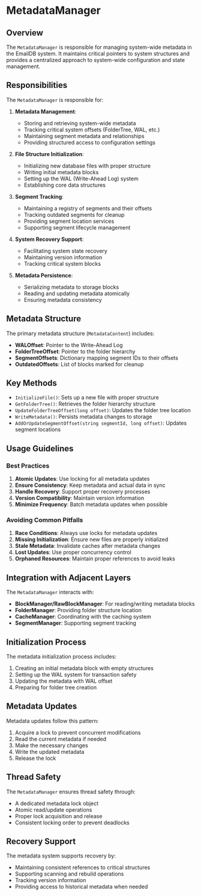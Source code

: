 # MetadataManager

## Overview

The `MetadataManager` is responsible for managing system-wide metadata in the EmailDB system. It maintains critical pointers to system structures and provides a centralized approach to system-wide configuration and state management.

## Responsibilities

The `MetadataManager` is responsible for:

1. **Metadata Management**:
   - Storing and retrieving system-wide metadata
   - Tracking critical system offsets (FolderTree, WAL, etc.)
   - Maintaining segment metadata and relationships
   - Providing structured access to configuration settings

2. **File Structure Initialization**:
   - Initializing new database files with proper structure
   - Writing initial metadata blocks
   - Setting up the WAL (Write-Ahead Log) system
   - Establishing core data structures

3. **Segment Tracking**:
   - Maintaining a registry of segments and their offsets
   - Tracking outdated segments for cleanup
   - Providing segment location services
   - Supporting segment lifecycle management

4. **System Recovery Support**:
   - Facilitating system state recovery
   - Maintaining version information
   - Tracking critical system blocks

5. **Metadata Persistence**:
   - Serializing metadata to storage blocks
   - Reading and updating metadata atomically
   - Ensuring metadata consistency

## Metadata Structure

The primary metadata structure (`MetadataContent`) includes:

- **WALOffset**: Pointer to the Write-Ahead Log
- **FolderTreeOffset**: Pointer to the folder hierarchy
- **SegmentOffsets**: Dictionary mapping segment IDs to their offsets
- **OutdatedOffsets**: List of blocks marked for cleanup

## Key Methods

- `InitializeFile()`: Sets up a new file with proper structure
- `GetFolderTree()`: Retrieves the folder hierarchy structure
- `UpdateFolderTreeOffset(long offset)`: Updates the folder tree location
- `WriteMetadata()`: Persists metadata changes to storage
- `AddOrUpdateSegmentOffset(string segmentId, long offset)`: Updates segment locations

## Usage Guidelines

### Best Practices

1. **Atomic Updates**: Use locking for all metadata updates
2. **Ensure Consistency**: Keep metadata and actual data in sync
3. **Handle Recovery**: Support proper recovery processes
4. **Version Compatibility**: Maintain version information
5. **Minimize Frequency**: Batch metadata updates when possible

### Avoiding Common Pitfalls

1. **Race Conditions**: Always use locks for metadata updates
2. **Missing Initialization**: Ensure new files are properly initialized
3. **Stale Metadata**: Invalidate caches after metadata changes
4. **Lost Updates**: Use proper concurrency control
5. **Orphaned Resources**: Maintain proper references to avoid leaks

## Integration with Adjacent Layers

The `MetadataManager` interacts with:

- **BlockManager/RawBlockManager**: For reading/writing metadata blocks
- **FolderManager**: Providing folder structure location
- **CacheManager**: Coordinating with the caching system
- **SegmentManager**: Supporting segment tracking

## Initialization Process

The metadata initialization process includes:

1. Creating an initial metadata block with empty structures
2. Setting up the WAL system for transaction safety
3. Updating the metadata with WAL offset
4. Preparing for folder tree creation

## Metadata Updates

Metadata updates follow this pattern:

1. Acquire a lock to prevent concurrent modifications
2. Read the current metadata if needed
3. Make the necessary changes
4. Write the updated metadata
5. Release the lock

## Thread Safety

The `MetadataManager` ensures thread safety through:
- A dedicated metadata lock object
- Atomic read/update operations
- Proper lock acquisition and release
- Consistent locking order to prevent deadlocks

## Recovery Support

The metadata system supports recovery by:
- Maintaining consistent references to critical structures
- Supporting scanning and rebuild operations
- Tracking version information
- Providing access to historical metadata when needed
